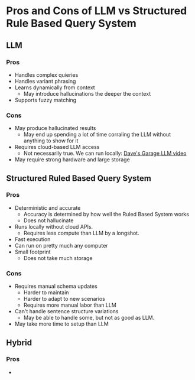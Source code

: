# Pros and Cons of LLM vs Structured Rule Based Query System

## LLM

### Pros
- Handles complex quieries
- Handles variant phrasing
- Learns dynamically from context
    - May introduce hallucinations the deeper the context
- Supports fuzzy matching

### Cons
- May produce hallucinated results
    - May end up spending a lot of time corraling the LLM without anything to show for it 
- Requires cloud-based LLM access   
    - Not necessarily true. We can run locally: [Dave's Garage LLM video](https://www.youtube.com/watch?v=mUGsv_IHT-g)
- May require strong hardware and large storage


## Structured Ruled Based Query System

### Pros
- Deterministic and accurate
    - Accuracy is determined by how well the Ruled Based System works
    - Does not hallucinate
- Runs locally without cloud APIs.
    - Requires less compute than LLM by a longshot.
- Fast execution
- Can run on pretty much any computer
- Small footprint
    - Does not take much storage


### Cons
- Requires manual schema updates
    - Harder to maintain
    - Harder to adapt to new scenarios
    - Requires more manual labor than LLM
- Can't handle sentence structure variations
    - May be able to handle some, but not as good as LLM.
- May take more time to setup than LLM



## Hybrid

### Pros
-  

